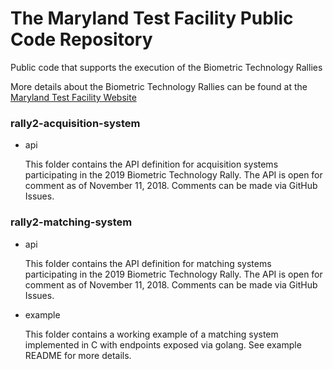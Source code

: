 # The Maryland Test Facility Public Code Repository

Public code that supports the execution of the Biometric Technology Rallies

More details about the Biometric Technology Rallies can be found at the [Maryland Test Facility Website](https://mdtf.org)

### rally2-acquisition-system
* api

	This folder contains the API definition for acquisition systems participating in the 2019 Biometric Technology Rally. The API is open for comment as of November 11, 2018. Comments can be made via GitHub Issues.

### rally2-matching-system
* api

	This folder contains the API definition for matching systems participating in the 2019 Biometric Technology Rally. The API is open for comment as of November 11, 2018. Comments can be made via GitHub Issues.

* example

	This folder contains a working example of a matching system implemented in C with endpoints exposed via golang. See example README for more details.